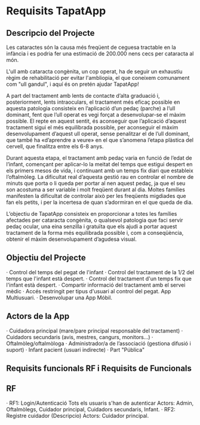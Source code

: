 # Requisits TapatApp
## Descripcio del Projecte
Les cataractes són la causa més freqüent de ceguesa tractable en la infància i es podria fer una estimació de 200.000 nens cecs per cataracta al món.

L'ull amb cataracta congènita, un cop operat, ha de seguir un exhaustiu règim de rehabilitació per evitar l'ambliopia, el que coneixem comunament com "ull gandul", i aquí és on pretén ajudar TapatApp! 

A part del tractament amb lents de contacte d’alta graduació i, posteriorment, lents intraoculars, el tractament més eficaç possible en aquesta patologia consisteix en l’aplicació d’un pedaç (parche) a l’ull dominant, fent que l’ull operat es vegi forçat a desenvolupar-se el màxim possible. El repte en aquest sentit, és aconseguir que l’aplicació d’aquest tractament sigui el més equilibrada possible, per aconseguir el màxim desenvolupament d’aquest ull operat, sense penalitzar el de l’ull dominant, que també ha «d’aprendre a veure» en el que s’anomena l’etapa plàstica del cervell, que finalitza entre els 6-8 anys.

Durant aquesta etapa, el tractament amb pedaç varia en funció de l’edat de l’infant, començant per aplicar-lo la meitat del temps que estigui despert en els primers mesos de vida, i continuant amb un temps fix diari que estableix l’oftalmòleg. La dificultat real d’aquesta gestió rau en controlar el nombre de minuts que porta o li queda per portar al nen aquest pedaç, ja que el seu son acostuma a ser variable i molt freqüent durant al dia. Moltes famílies manifesten la dificultat de controlar això per les freqüents migdiades que fan els petits, i per la incertesa de quan s’adormiran en el que queda de dia.

L’objectiu de TapatApp consisteix en proporcionar a totes les famílies afectades per cataracta congènita, o qualsevol patologia que faci servir pedaç ocular, una eina senzilla i gratuïta que els ajudi a portar aquest tractament de la forma més equilibrada possible i, com a conseqüència, obtenir el màxim desenvolupament d’agudesa visual.

## Objectiu del Projecte
· Control del temps del pegat de l'infant
· Control del tractament de la 1/2 del temps que l'infant està despert.
· Control del tractament d'un temps fix que l'infant està despert.
· Compartir informació del tractament amb el servei mèdic
· Accés restringit per tipus d'usuari al control del pegat. App Multiusuari.
· Desenvolupar una App Móbil.

## Actors de la App

· Cuidadora principal (mare/pare principal responsable del tractament)
· Cuidadors secundaris (avis, mestres, cangurs, monitors...)
· Oftalmòleg/oftalmòloga
· Administrador/a de l’associació (gestiona difusió i suport)
· Infant pacient (usuari indirecte)
· Part "Pública"

## Requisits funcionals RF i Requisits de Funcionals

## RF
· RF1: Login/Autenticació
Tots els usuaris s'han de autenticar
Actors: Admin, Oftalmòlegs, Cuidador principal, Cuidadors secundaris, Infant.
· RF2: Registre cuidador
(Descripcio)
Actors: Cuidador principal.